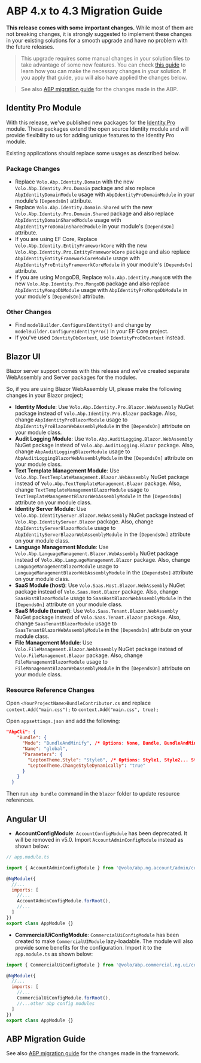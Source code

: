 # ABP 4.x to 4.3 Migration Guide

**This release comes with some important changes.** While most of them are not breaking changes, it is strongly suggested to implement these changes in your existing solutions for a smooth upgrade and have no problem with the future releases.

> This upgrade requires some manual changes in your solution files to take advantage of some new features. You can check [this guide](https://docs.abp.io/en/abp/4.3/Migration-Guides/Upgrading-Startup-Template) to learn how you can make the necessary changes in your solution. If you apply that guide, you will also have applied the changes below.

> See also [ABP migration guide](https://docs.abp.io/en/abp/4.3/Migration-Guides/Abp-4_3) for the changes made in the ABP.

## Identity Pro Module

With this release, we've published new packages for the [Identity.Pro](https://docs.abp.io/en/commercial/latest/modules/identity) module. These packages extend the open source Identity module and will provide flexibility to us for adding unique features to the Identity Pro module.

Existing applications should replace some usages as described below.

### Package Changes

* Replace `Volo.Abp.Identity.Domain` with the new `Volo.Abp.Identity.Pro.Domain` package and also replace `AbpIdentityDomainModule` usage with `AbpIdentityProDomainModule` in your module's `[DependsOn]` attribute.
* Replace `Volo.Abp.Identity.Domain.Shared` with the new `Volo.Abp.Identity.Pro.Domain.Shared` package and also replace `AbpIdentityDomainSharedModule` usage with `AbpIdentityProDomainSharedModule` in your module's `[DependsOn]` attribute.
* If you are using EF Core, Replace `Volo.Abp.Identity.EntityFrameworkCore` with the new `Volo.Abp.Identity.Pro.EntityFrameworkCore` package and also replace `AbpIdentityEntityFrameworkCoreModule` usage with `AbpIdentityProEntityFrameworkCoreModule` in your module's `[DependsOn]` attribute.
* If you are using MongoDB, Replace `Volo.Abp.Identity.MongoDB` with the new `Volo.Abp.Identity.Pro.MongoDB` package and also replace `AbpIdentityMongoDbModule` usage with `AbpIdentityProMongoDbModule` in your module's `[DependsOn]` attribute.

### Other Changes

* Find `modelBuilder.ConfigureIdentity()` and change by `modelBuilder.ConfigureIdentityPro()` in your EF Core project.
* If you've used `IdentityDbContext`, use `IdentityProDbContext` instead.

## Blazor UI

Blazor server support comes with this release and we've created separate WebAssembly and Server packages for the modules.

So, if you are using Blazor WebAssembly UI, please make the following changes in your Blazor project;

* **Identity Module**: Use `Volo.Abp.Identity.Pro.Blazor.WebAssembly` NuGet package instead of `Volo.Abp.Identity.Pro.Blazor` package. Also, change `AbpIdentityProBlazorModule` usage to `AbpIdentityProBlazorWebAssemblyModule` in the `[DependsOn]` attribute on your module class.
* **Audit Logging Module**: Use `Volo.Abp.AuditLogging.Blazor.WebAssembly` NuGet package instead of `Volo.Abp.AuditLogging.Blazor` package. Also, change `AbpAuditLoggingBlazorModule` usage to `AbpAuditLoggingBlazorWebAssemblyModule` in the `[DependsOn]` attribute on your module class.
* **Text Template Management Module**: Use `Volo.Abp.TextTemplateManagement.Blazor.WebAssembly` NuGet package instead of `Volo.Abp.TextTemplateManagement.Blazor` package. Also, change `TextTemplateManagementBlazorModule` usage to `TextTemplateManagementBlazorWebAssemblyModule` in the `[DependsOn]` attribute on your module class.
* **Identity Server Module**: Use `Volo.Abp.IdentityServer.Blazor.WebAssembly` NuGet package instead of `Volo.Abp.IdentityServer.Blazor` package. Also, change `AbpIdentityServerBlazorModule` usage to `AbpIdentityServerBlazorWebAssemblyModule` in the `[DependsOn]` attribute on your module class.
* **Language Management Module**: Use `Volo.Abp.LanguageManagement.Blazor.WebAssembly` NuGet package instead of `Volo.Abp.LanguageManagement.Blazor` package. Also, change `LanguageManagementBlazorModule` usage to `LanguageManagementBlazorWebAssemblyModule` in the `[DependsOn]` attribute on your module class.
* **SaaS Module (host)**: Use `Volo.Saas.Host.Blazor.WebAssembly` NuGet package instead of `Volo.Saas.Host.Blazor` package. Also, change `SaasHostBlazorModule` usage to `SaasHostBlazorWebAssemblyModule` in the `[DependsOn]` attribute on your module class.
* **SaaS Module (tenant)**: Use `Volo.Saas.Tenant.Blazor.WebAssembly` NuGet package instead of `Volo.Saas.Tenant.Blazor` package. Also, change `SaasTenantBlazorModule` usage to `SaasTenantBlazorWebAssemblyModule` in the `[DependsOn]` attribute on your module class.
* **File Management Module**: Use `Volo.FileManagement.Blazor.WebAssembly` NuGet package instead of `Volo.FileManagement.Blazor` package. Also, change `FileManagementBlazorModule` usage to `FileManagementBlazorWebAssemblyModule` in the `[DependsOn]` attribute on your module class.

### Resource Reference Changes

Open `<YourProjectName>BundleContributor.cs` and replace `context.Add("main.css");` to `context.Add("main.css", true);`

Open `appsettings.json` and add the following:

```json
"AbpCli": {
    "Bundle": {
      "Mode": "BundleAndMinify", /* Options: None, Bundle, BundleAndMinify */
      "Name": "global",
      "Parameters": {
        "LeptonTheme.Style": "Style6", /* Options: Style1, Style2... Style6 */
        "LeptonTheme.ChangeStyleDynamically": "true"
      }
    }
  }
```

Then run `abp bundle` command in the `blazor` folder to update resource references.

## Angular UI

* **AccountConfigModule**: `AccountConfigModule` has been deprecated. It will be removed in v5.0. Import `AccountAdminConfigModule` instead as shown below:

```js
// app.module.ts

import { AccountAdminConfigModule } from '@volo/abp.ng.account/admin/config';

@NgModule({
  //...
  imports: [
    //...
    AccountAdminConfigModule.forRoot(),
    //...
  ]
})
export class AppModule {}
```

* **CommercialUiConfigModule**: `CommercialUiConfigModule` has been created to make `CommercialUIModule` lazy-loadable. The module will also provide some benefits for the configuration. Import it to the `app.module.ts` as shown below:

```js
import { CommercialUiConfigModule } from '@volo/abp.commercial.ng.ui/config';

@NgModule({
  //...
  imports: [
    //...
    CommercialUiConfigModule.forRoot(),
    //...other abp config modules
  ]
})
export class AppModule {}
```

## ABP Migration Guide

See also [ABP migration guide](https://docs.abp.io/en/abp/4.3/Migration-Guides/Abp-4_3) for the changes made in the framework.